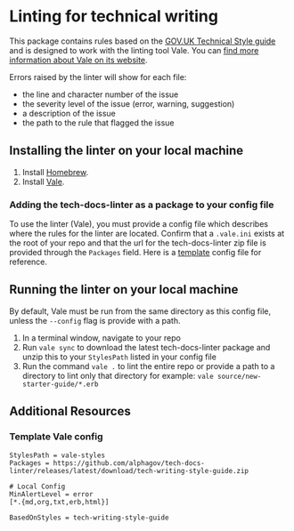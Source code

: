 
# Linting for technical writing
This package contains rules based on the [GOV.UK Technical Style guide](https://www.gov.uk/guidance/style-guide/technical-content-a-to-z) and is designed to work with the linting tool Vale. You can [find more information about Vale on its website](https://vale.sh/).

Errors raised by the linter will show for each file:
- the line and character number of the issue
- the severity level of the issue (error, warning, suggestion)
- a description of the issue
- the path to the rule that flagged the issue

## Installing the linter on your local machine
1. Install [Homebrew](https://brew.sh/).
2. Install [Vale](https://vale.sh/docs/vale-cli/installation/). 

### Adding the tech-docs-linter as a package to your config file
To use the linter (Vale), you must provide a config file which describes where the rules for the linter are located. Confirm that a `.vale.ini` exists at the root of your repo and that the url for the tech-docs-linter zip file is provided through the `Packages` field. Here is a [template](#template-vale-config) config file for reference.

## Running the linter on your local machine
By default, Vale must be run from the same directory as this config file, unless the `--config` flag is provide with a path. 
1. In a terminal window, navigate to your repo
2. Run `vale sync` to download the latest tech-docs-linter package and unzip this to your `StylesPath` listed in your config file
3. Run the command `vale .` to lint the entire repo or provide a path to a directory to lint only that directory for example: `vale source/new-starter-guide/*.erb`

## Additional Resources 
### Template Vale config
```
StylesPath = vale-styles 
Packages = https://github.com/alphagov/tech-docs-linter/releases/latest/download/tech-writing-style-guide.zip

# Local Config
MinAlertLevel = error
[*.{md,org,txt,erb,html}]

BasedOnStyles = tech-writing-style-guide
```